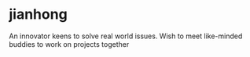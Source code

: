 # jianhong
An innovator keens to solve real world issues. Wish to meet like-minded buddies to work on projects together

